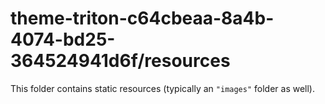 # theme-triton-c64cbeaa-8a4b-4074-bd25-364524941d6f/resources

This folder contains static resources (typically an `"images"` folder as well).
